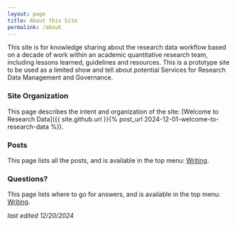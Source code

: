```yaml
---
layout: page
title: About this Site
permalink: /about
---
```


This site is for knowledge sharing about the research data workflow based on a decade of work within an academic quantitative research team, including lessons learned, guidelines and resources. This is a prototype site to be used as a limited show and tell about potential Services for Research Data Management and Governance.

### Site Organization

This page describes the intent and organization of the site: [Welcome to Research Data]({{ site.github.url }}{% post_url 2024-12-01-welcome-to-research-data %}).

### Posts

This page lists all the posts, and is available in the top menu: [Writing](https://wdsnow66.github.io/writing.html).

### Questions?

This page lists where to go for answers, and is available in the top menu: [Writing](https://wdsnow66.github.io/contact.html).


_last edited 12/20/2024_